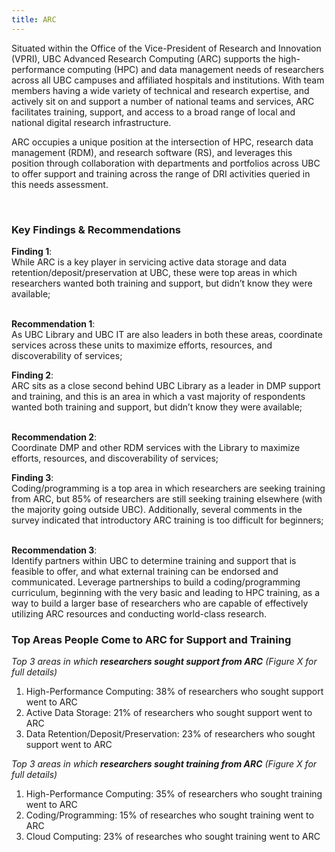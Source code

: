 ```yaml
---
title: ARC
---
```


<p>Situated within the Office of the Vice-President of Research and Innovation (VPRI), UBC Advanced Research Computing (ARC) supports the high-performance computing (HPC) and data management needs of researchers across all UBC campuses and affiliated hospitals and institutions.  With team members having a wide variety of technical and research expertise, and actively sit on and support a number of national teams and services, ARC facilitates training, support, and access to a broad range of local and national digital research infrastructure.</p>

<p>ARC occupies a unique position at the intersection of HPC, research data management (RDM), and research software (RS), and leverages this position through collaboration with departments and portfolios across UBC to offer support and training across the range of DRI activities queried in this needs assessment.</p>      

<br>

### Key Findings & Recommendations

<div class="recommendation">
  <b>Finding 1</b>: 
  <br>
While ARC is a key player in servicing active data storage and data retention/deposit/preservation at UBC, these were top areas in which researchers wanted both training and support, but didn’t know they were available;
 
 <br>
 <br>

 <b>Recommendation 1</b>: 
 <br>
As UBC Library and UBC IT are also leaders in both these areas, coordinate services across these units to maximize efforts, resources, and discoverability of services;
</div> 
 
<div class="recommendation">
  <b>Finding 2</b>:  
  <br>
ARC sits as a close second behind UBC Library as a leader in DMP support and training, and this is an area in which a vast majority of respondents wanted both training and support, but didn’t know they were available;
 
 <br>
 <br>

  <b>Recommendation 2</b>: 
  <br>
 Coordinate DMP and other RDM services with the Library to maximize efforts, resources, and discoverability of services;
</div>

<div class="recommendation">
  <b>Finding 3</b>: 
  <br>
Coding/programming is a top area in which researchers are seeking training from ARC, but 85% of researchers are still seeking training elsewhere (with the majority going outside UBC).  Additionally, several comments in the survey indicated that introductory ARC training is too difficult for beginners;
 
 <br>
 <br>

 <b>Recommendation 3</b>: 
  <br>
Identify partners within UBC to determine training and support that is feasible to offer, and what external training can be endorsed and communicated.  Leverage partnerships to build a coding/programming curriculum, beginning with the very basic and leading to HPC training, as a way to build a larger base of researchers who are capable of effectively utilizing ARC resources and conducting world-class research.  
</div>




### Top Areas People Come to ARC for Support and Training


_Top 3 areas in which **researchers sought support from ARC** (Figure X for full details)_

1. High-Performance Computing: 38% of researchers who sought support went to ARC
2. Active Data Storage: 21% of researchers who sought support went to ARC
3. Data Retention/Deposit/Preservation: 23% of researchers who sought support went to ARC

_Top 3 areas in which **researchers sought training from ARC** (Figure X for full details)_

1. High-Performance Computing: 35% of researchers who sought training went to ARC
2. Coding/Programming:  15% of researches who sought training went to ARC
3. Cloud Computing:  23% of researches who sought training went to ARC



